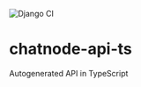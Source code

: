 ![Django CI](https://github.com/shantichat/chatnode-api-ts/actions/workflows/build.yml/badge.svg)
# chatnode-api-ts
Autogenerated API in TypeScript
